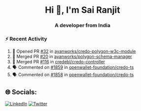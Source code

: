 <h1 align="center">Hi 👋, I'm Sai Ranjit</h1>
<h3 align="center">A developer from India</h3>

### :zap: Recent Activity

<!--START_SECTION:activity-->
1. 💪 Opened PR [#32](https://github.com/ayanworks/credo-polygon-w3c-module/pull/32) in [ayanworks/credo-polygon-w3c-module](https://github.com/ayanworks/credo-polygon-w3c-module)
2. 🎉 Merged PR [#20](https://github.com/ayanworks/polygon-schema-manager/pull/20) in [ayanworks/polygon-schema-manager](https://github.com/ayanworks/polygon-schema-manager)
3. 🎉 Merged PR [#116](https://github.com/credebl/credo-controller/pull/116) in [credebl/credo-controller](https://github.com/credebl/credo-controller)
4. 🗣 Commented on [#1859](https://github.com/openwallet-foundation/credo-ts/pull/1859#issuecomment-2102061590) in [openwallet-foundation/credo-ts](https://github.com/openwallet-foundation/credo-ts)
5. 🗣 Commented on [#1858](https://github.com/openwallet-foundation/credo-ts/issues/1858#issuecomment-2100919496) in [openwallet-foundation/credo-ts](https://github.com/openwallet-foundation/credo-ts)
<!--END_SECTION:activity-->

## 🌐 Socials:
[![LinkedIn](https://img.shields.io/badge/LinkedIn-%230077B5.svg?logo=linkedin&logoColor=white)](https://linkedin.com/in/sairanjit) [![Twitter](https://img.shields.io/badge/Twitter-%231DA1F2.svg?logo=Twitter&logoColor=white)](https://twitter.com/sairanjit_) 
